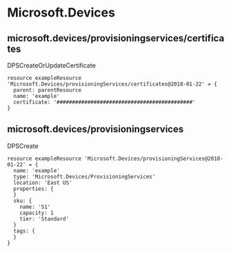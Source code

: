 # Microsoft.Devices

## microsoft.devices/provisioningservices/certificates

DPSCreateOrUpdateCertificate
```bicep
resource exampleResource 'Microsoft.Devices/provisioningServices/certificates@2018-01-22' = {
  parent: parentResource 
  name: 'example'
  certificate: '############################################'
}
```

## microsoft.devices/provisioningservices

DPSCreate
```bicep
resource exampleResource 'Microsoft.Devices/provisioningServices@2018-01-22' = {
  name: 'example'
  type: 'Microsoft.Devices/ProvisioningServices'
  location: 'East US'
  properties: {
  }
  sku: {
    name: 'S1'
    capacity: 1
    tier: 'Standard'
  }
  tags: {
  }
}
```
